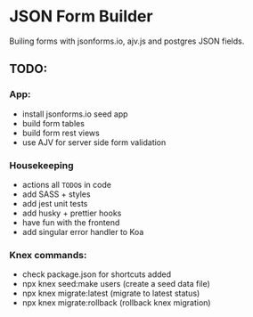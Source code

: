 # JSON Form Builder

Builing forms with jsonforms.io, ajv.js and postgres JSON fields.


## TODO:

### App:
- install jsonforms.io seed app
- build form tables
- build form rest views
- use AJV for server side form validation

### Housekeeping
- actions all `TODO`s in code
- add SASS + styles
- add jest unit tests
- add husky + prettier hooks
- have fun with the frontend
- add singular error handler to Koa

### Knex commands:

- check package.json for shortcuts added
- npx knex seed:make users (create a seed data file)
- npx knex migrate:latest (migrate to latest status)
- npx knex migrate:rollback (rollback knex migration)
